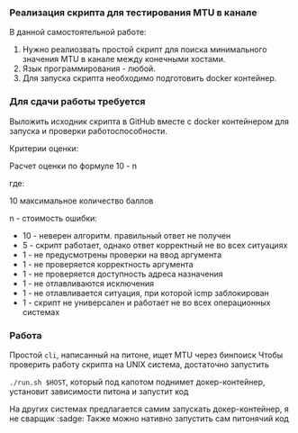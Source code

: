 ### Реализация скрипта для тестирования MTU в канале

В данной самостоятельной работе:
1. Нужно реалиозвать простой скрипт для поиска минимального значения MTU в канале между конечными хостами. 
2. Язык программирования - любой.
3. Для запуска скрипта необходимо подготовить docker контейнер.


### Для сдачи работы требуется

Выложить исходник скрипта в GitHub вместе c docker контейнером для запуска и проверки работоспособности.


Критерии оценки:

Расчет оценки по формуле 10 - n

где:

10 максимальное количество баллов

n - стоимость ошибки:

  * 10 - неверен алгоритм. правильный ответ не получен
  * 5 - скрипт работает, однако ответ корректный не во всех ситуациях
  * 1 - не предусмотрены проверки на ввод аргумента
  * 1 - не проверяется корректность аргумента
  * 1 - не проверяется доступность адреса назначения
  * 1 - не отлавливаются исключения 
  * 1 - не отлавливается ситуация, при которой icmp заблокирован
  * 1 - скрипт не универсален и работает не во всех операционных системах

### Работа

Простой `cli`, написанный на питоне, ищет MTU через бинпоиск
Чтобы проверить работу скрипта на UNIX система, достаточно запустить

`./run.sh $HOST`, который под капотом поднимет докер-контейнер, установит зависимости питона и запустит код

На других системах предлагается самим запускать докер-контейнер, я не сварщик :sadge:
Также можно нативно запустить сам питонячий код

